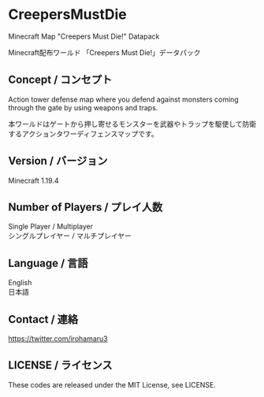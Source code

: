 # CreepersMustDie

Minecraft Map "Creepers Must Die!" Datapack    

Minecraft配布ワールド 「Creepers Must Die!」データパック

## Concept / コンセプト
Action tower defense map where you defend against monsters coming through the gate by using weapons and traps.    

本ワールドはゲートから押し寄せるモンスターを武器やトラップを駆使して防衛するアクションタワーディフェンスマップです。

## Version / バージョン
Minecraft 1.19.4

## Number of Players / プレイ人数
Single Player / Multiplayer   
シングルプレイヤー / マルチプレイヤー

## Language / 言語
English    
日本語    

## Contact / 連絡
<https://twitter.com/irohamaru3>

## LICENSE / ライセンス
These codes are released under the MIT License, see LICENSE.
